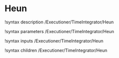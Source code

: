 <!-- MOOSE Documentation Stub: Remove this when content is added. -->

# Heun

!syntax description /Executioner/TimeIntegrator/Heun

!syntax parameters /Executioner/TimeIntegrator/Heun

!syntax inputs /Executioner/TimeIntegrator/Heun

!syntax children /Executioner/TimeIntegrator/Heun
